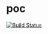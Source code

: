 # poc
[![Build Status](https://travis-ci.org/ibrahim-sobhy/poc.svg?branch=master)](https://travis-ci.org/ibrahim-sobhy/poc)
